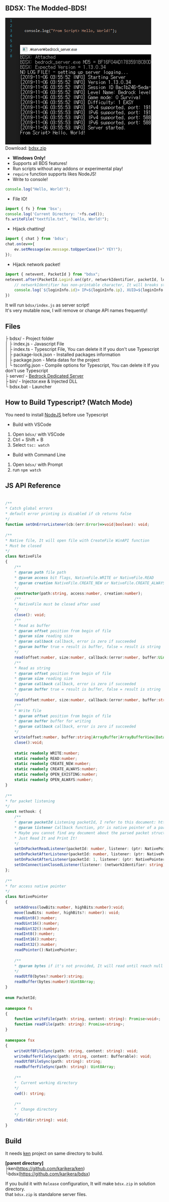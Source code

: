 
## BDSX: The Modded-BDS!
![image](image.png)  
Download: [bdsx.zip](https://github.com/karikera/bdsx/releases)  
* **Windows Only!**
* Supports all BDS features!
* Run scripts without any addons or experimental play!
* `require` function supports likes NodeJS!
* Write to console!
```ts
console.log("Hello, World!");
```
* File IO!
```ts
import { fs } from 'bsx';
console.log('Current Directory: '+fs.cwd());
fs.writeFile("textfile.txt", "Hello, World!");
```
* Hijack chatting!
```ts
import { chat } from 'bdsx';
chat.on(ev=>{
    ev.setMessage(ev.message.toUpperCase()+" YEY!");
});
```
* Hijack network packet!
```ts
import { netevent, PacketId } from "bdsx";
netevent.after(PacketId.Login).on((ptr, networkIdentifier, packetId, loginInfo)=>{
    // networkIdentifier has non-printable character, It will breaks standard output
    console.log(`${loginInfo.id}> IP=${loginInfo.ip}, XUID=${loginInfo.xuid}`);
})
```
  
It will run `bdsx/index.js` as server script!  
It's very mutable now, I will remove or change API names frequently!  

## Files
├ bdsx/ - Project folder  
│  ├ index.js - Javascript File  
│  ├ index.ts - Typescript File, You can delete it If you don't use Typescript  
│  ├ package-lock.json - Installed packages information  
│  ├ package.json - Meta datas for the project  
│  └ tsconfig.json - Compile options for Typescript, You can delete it If you don't use Typescript  
├ server/ - [Bedrock Dedicated Server](https://www.minecraft.net/en-us/download/server/bedrock/)  
├ bin/ - Injector.exe & Injected DLL  
└ bdsx.bat - Launcher  

## How to Build Typescript? (Watch Mode)
You need to install [NodeJS](https://nodejs.org/en/) before use Typescript

* Build with VSCode
1. Open `bdsx/` with VSCode
2. Ctrl + Shift + B
3. Select `tsc: watch`

* Build with Command Line
1. Open `bdsx/` with Prompt
2. run `npm watch`

## JS API Reference
```ts

/**
* Catch global errors
* default error printing is disabled if cb returns false
*/
function setOnErrorListener(cb:(err:Error)=>void|boolean): void;

/**
* Native file, It will open file with CreateFile WinAPI function
* Must be closed
*/
class NativeFile
{
    /**
    * @param path file path
    * @param access bit flags, NativeFile.WRITE or NativeFile.READ
    * @param creation NativeFile.CREATE_NEW or NativeFile.CREATE_ALWAYS or NativeFile.OPEN_EXISTING or NativFile.OPEN_ALWAYS
    */
    constructor(path:string, access:number, creation:number);
    /**
    * NativeFile must be closed after used
    */
    close(): void;
    /**
    * Read as buffer
    * @param offset position from begin of file
    * @param size reading size
    * @param callback callback, error is zero if succeeded
    * @param buffer true = result is buffer, false = result is string
    */
    read(offset:number, size:number, callback:(error:number, buffer:Uint8Array)=>void, buffer:true):void;
    /**
    * Read as string
    * @param offset position from begin of file
    * @param size reading size
    * @param callback callback, error is zero if succeeded
    * @param buffer true = result is buffer, false = result is string
    */
    read(offset:number, size:number, callback:(error:number, buffer:string, bytes:number)=>void, buffer:false):void;
    /**
    * Write file
    * @param offset position from begin of file
    * @param buffer buffer for writing
    * @param callback callback, error is zero if succeeded
    */
    write(offset:number, buffer:string|ArrayBuffer|ArrayBufferView|DataView, callback:(error:number, bytes:number)=>void):void;
    close():void;

    static readonly WRITE:number;
    static readonly READ:number;
    static readonly CREATE_NEW:number;
    static readonly CREATE_ALWAYS:number;
    static readonly OPEN_EXISTING:number;
    static readonly OPEN_ALWAYS:number;
}

/**
* for packet listening
*/
const nethook: {
    /**
    * @param packetId Listening packetId, I refer to this document: https://github.com/NiclasOlofsson/MiNET/blob/master/src/MiNET/MiNET/Net/MCPE%20Protocol%20Documentation.md
    * @param listener Callback function, ptr is native pointer of a parsed packet, 
    * Maybe you cannot find any document about the parsed packet structure
    * Just Read It and Print It!
    */
    setOnPacketReadListener(packetId: number, listener: (ptr: NativePointer, networkIdentifier: string, packetId: number) => void | boolean): void;
    setOnPacketAfterListener(packetId: number, listener: (ptr: NativePointer, networkIdentifier: string, packetId: number) => void | boolean): void;
    setOnPacketAfterListener(packetId: 1, listener: (ptr: NativePointer, networkIdentifier: string, packetId: number, loginInfo: { id: string, ip: string, xuid: string }) => void | boolean): void;
    setOnConnectionClosedListener(listener: (networkIdentifier: string)=>void):void;
};

/**
* for access native pointer
*/
class NativePointer
{
    setAddress(lowBits:number, highBits:number):void;
    move(lowBits: number, highBits?: number): void;
    readUint8():number;
    readUint16():number;
    readUint32():number;
    readInt8():number;
    readInt16():number;
    readInt32():number;
    readPointer():NativePointer;

    /**
    * @param bytes if it's not provided, It will read until reach null character
    */
    readUtf8(bytes?:number):string;
    readBuffer(bytes:number):Uint8Array;
}

enum PacketId;

namespace fs
{
	function writeFile(path: string, content: string): Promise<void>;
	function readFile(path: string): Promise<string>;
}

namespace fsx
{
    writeUtf8FileSync(path: string, content: string): void;
    writeBufferFileSync(path: string, content: Bufferable): void;
    readUtf8FileSync(path: string): string;
    readBufferFileSync(path: string): Uint8Array;

    /**
    *  Current working directory
    */
    cwd(): string;

    /**
    *  Change directory
    */
    chdir(dir:string): void;
}

```

## Build
It needs [ken](https://github.com/karikera/ken) project on same directory to build.  
  
**[parent directory]**  
├ken(https://github.com/karikera/ken)  
└bdsx(https://github.com/karikera/bdsx)  
  
If you build it with `Release` configuration, It will make `bdsx.zip` in solution directory.  
that `bdsx.zip` is standalone server files.
